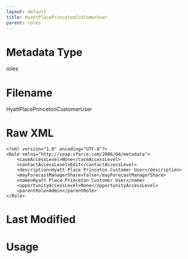 ```yaml
---
layout: default
title: HyattPlacePrincetonCustomerUser
parent: roles
---
```

# Metadata Type
roles


# Filename 
HyattPlacePrincetonCustomerUser


# Raw XML
```
<?xml version="1.0" encoding="UTF-8"?>
<Role xmlns="http://soap.sforce.com/2006/04/metadata">
    <caseAccessLevel>None</caseAccessLevel>
    <contactAccessLevel>Edit</contactAccessLevel>
    <description>Hyatt Place Princeton Customer User</description>
    <mayForecastManagerShare>false</mayForecastManagerShare>
    <name>Hyatt Place Princeton Customer User</name>
    <opportunityAccessLevel>None</opportunityAccessLevel>
    <parentRole>Admin</parentRole>
</Role>
```


# Last Modified


# Usage
